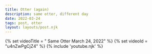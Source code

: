 ```yaml
---
title: Otter (again)
description: same otter, different day
date: 2022-03-24
tags: post, otter
layout: layouts/post.njk
---
```


{% set videoTitle = " Same Otter March 24, 2022" %}
{% set videoId  = "u4nZwPgCjZ4" %}
{% include 'youtube.njk' %}

